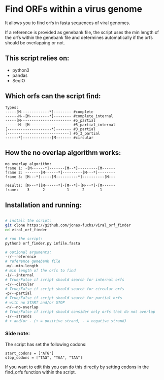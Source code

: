 # Find ORFs within a virus genome
It allows you to find orfs in fasta sequences of viral genomes.

If a reference is provided as genebank file, the script uses the min length of the orfs within the genebank file and determines automatically if the orfs should be overlapping or not.

## This script relies on:
* python3
* pandas
* SeqIO


## Which orfs can the script find:

```python3
Types:  
-----[M-------------*]-------- #complete
------M--[M---------*]-------- #complete_internal  
-----[M----------------------- #5_partial  
------M--[M------------------- #5_partial_internal  
[--------------------*]------- #3_partial  
[----------------------------] #5_3_partial  
------*]-------------[M------- #circular  
```

## How the no overlap algorithm works:

```python3
no overlap algorithm:  
frame 1: -[M------*]-------[M--*]---------[M------
frame 2: -------[M------*]---------[M---*]--------  
frame 3: [M---*]-----[M----------*]----------[M---  

results: [M---*][M------*]-[M--*]-[M---*]-[M------  
frame:    3      2          1      2       1  
```

## Installation and running:  

```bash

# install the script:
git clone https://github.com/jonas-fuchs/viral_orf_finder
cd viral_orf_finder

# run the script:
python3 orf_finder.py infile.fasta

# optional arguments:
-r/--reference
# reference genebank file
-m/--min-length
# min length of the orfs to find
-i/--internal
# True/False if script should search for internal orfs
-c/--circular
# True/False if script should search for circular orfs
-p/--partial
# True/False if script should search for partial orfs
# with no START and/or STOP
-n/--no-overlap
# True/False if script should consider only orfs that do not overlap
-s/--strands
# + and/or - (+ = positive strand, - = negative strand)
```

### Side note:

The script has set the following codons:

```python3
start_codons = ["ATG"]
stop_codons = ["TAG", "TGA", "TAA"]
```

If you want to edit this you can do this directly by setting codons in the find_orfs function within the script.
